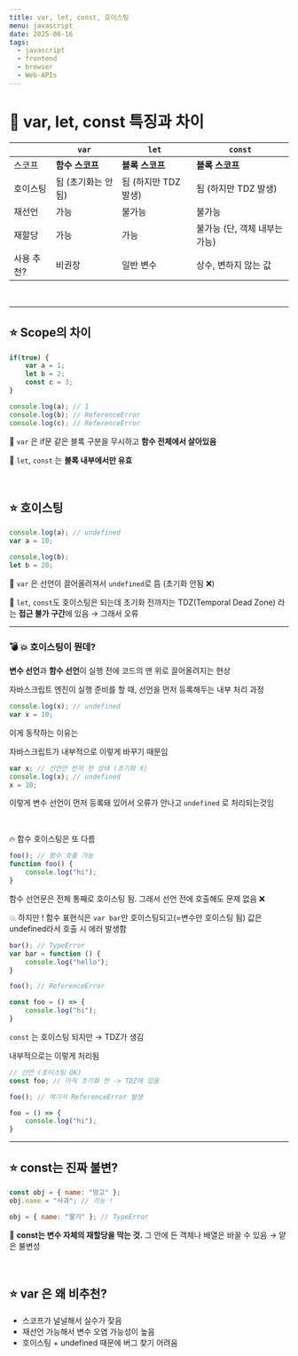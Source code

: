 ```yaml
---
title: var, let, const, 호이스팅
menu: javascript
date: 2025-06-16
tags:
  - javascript
  - frontend
  - browser
  - Web-APIs
---
```



# 🚀 var, let, const 특징과 차이

|  | `var` | `let` | `const` |
| --- | --- | --- | --- |
| 스코프 | **함수 스코프** | **블록 스코프** | **블록 스코프** |
| 호이스팅 | 됨 (초기화는 안 됨) | 됨 (하지만 TDZ 발생) | 됨 (하지만 TDZ 발생) |
| 재선언 | 가능  | 불가능  | 불가능  |
| 재할당 | 가능 | 가능 | 불가능 (단, 객체 내부는 가능) |
| 사용 추천? | 비권장 | 일반 변수 | 상수, 변하지 않는 값 |

<br>

---

## ⭐ Scope의 차이

```jsx
if(true) {
	var a = 1;
	let b = 2;
	const c = 3;
}

console.log(a); // 1
console.log(b); // ReferenceError
console.log(c); // ReferenceError
```

📍 `var` 은 if문 같은 블록 구분을 무시하고 **함수 전체에서 살아있음**

📍 `let`, `const` 는 **블록 내부에서만 유효**

<br>


## ⭐ 호이스팅

```jsx
console.log(a); // undefined
var a = 10;

console,log(b);
let b = 20;
```

📍 `var` 은 선언이 끌어올려져서 `undefined`로 뜸 (초기화 안됨 ❌)

📍 `let`, `const`도 호이스팅은 되는데 초기화 전까지는 TDZ(Temporal Dead Zone) 라는 **접근 불가 구간**에 있음 → 그래서 오류

---

### 💣 💥 호이스팅이 뭔데?

**변수 선언**과 **함수 선언**이 실행 전에 코드의 맨 위로 끌어올려지는 현상

자바스크립트 엔진이 실행 준비를 할 때, 선언을 먼저 등록해두는 내부 처리 과정

```jsx
console.log(x); // undefined
var x = 10;
```

이게 동작하는 이유는

자바스크립트가 내부적으로 이렇게 바꾸기 때문임

```jsx
var x; // 선언만 먼저 한 상태 (초기화 X)
console.log(x); // undefined
x = 10;
```

이렇게 변수 선언이 먼저 등록돼 있어서 오류가 안나고 `undefined` 로 처리되는것임

<br>

🔥 함수 호이스팅은 또 다름

```jsx
foo(); // 함수 호출 가능
function foo() {
	console.log("hi");
}
```

함수 선언문은 전체 통째로 호이스팅 됨. 그래서 선언 전에 호출해도 문제 없음 ❌

💥 하지만 ! 함수 표현식은 `var bar`만 호이스팅되고(=변수만 호이스팅 됨) 값은 undefined라서 호출 시 에러 발생함

```jsx
bar(); // TypeError
var bar = function () {
	console.log("hello");
}
```

```jsx
foo(); // ReferenceError

const foo = () => {
	console.log("hi");
}
```

`const` 는 호이스팅 되지만 → TDZ가 생김

내부적으로는 이렇게 처리됨

```jsx
// 선언 (호이스팅 OK)
const foo; // 아직 초기화 전 -> TDZ에 있음

foo(); // 여기서 ReferenceError 발생

foo = () => {
	console.log("hi");
}
```

---



## ⭐ const는 진짜 불변?

```jsx
const obj = { name: "망고" };
obj.name = "사과"; // 가능 !

obj = { name: "딸기" }; // TypeError
```

📍 **const는 변수 자체의 재할당을 막는 것.** 그 안에 든 객체나 배열은 바꿀 수 있음 → 얕은 불변성

<br>

## ⭐ var 은 왜 비추천?

- 스코프가 널널해서 실수가 잦음
- 재선언 가능해서 변수 오염 가능성이 높음
- 호이스팅 + undefined 때문에 버그 찾기 어려움

